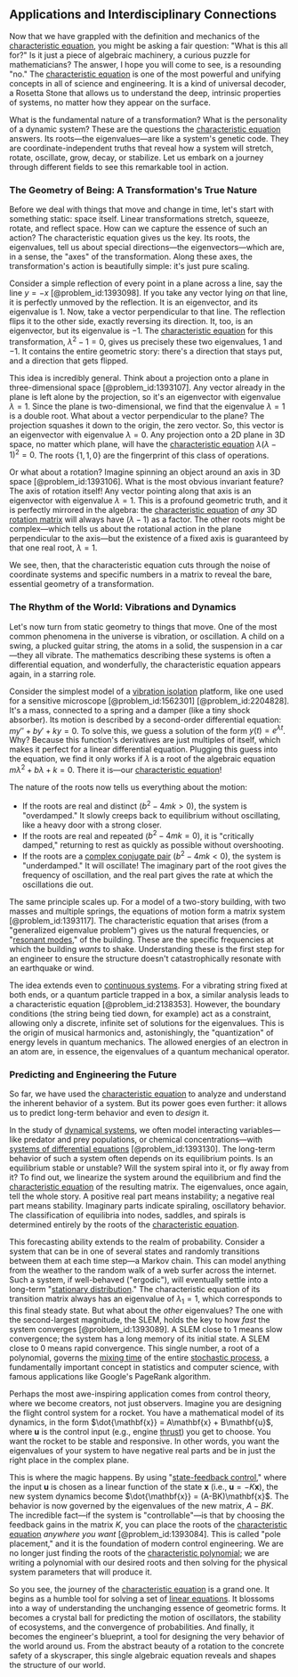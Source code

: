 ## Applications and Interdisciplinary Connections

Now that we have grappled with the definition and mechanics of the [characteristic equation](@article_id:148563), you might be asking a fair question: "What is this all for?" Is it just a piece of algebraic machinery, a curious puzzle for mathematicians? The answer, I hope you will come to see, is a resounding "no." The [characteristic equation](@article_id:148563) is one of the most powerful and unifying concepts in all of science and engineering. It is a kind of universal decoder, a Rosetta Stone that allows us to understand the deep, intrinsic properties of systems, no matter how they appear on the surface.

What is the fundamental nature of a transformation? What is the personality of a dynamic system? These are the questions the [characteristic equation](@article_id:148563) answers. Its roots—the eigenvalues—are like a system's genetic code. They are coordinate-independent truths that reveal how a system will stretch, rotate, oscillate, grow, decay, or stabilize. Let us embark on a journey through different fields to see this remarkable tool in action.

### The Geometry of Being: A Transformation's True Nature

Before we deal with things that move and change in time, let's start with something static: space itself. Linear transformations stretch, squeeze, rotate, and reflect space. How can we capture the essence of such an action? The characteristic equation gives us the key. Its roots, the eigenvalues, tell us about special directions—the eigenvectors—which are, in a sense, the "axes" of the transformation. Along these axes, the transformation's action is beautifully simple: it's just pure scaling.

Consider a simple reflection of every point in a plane across a line, say the line $y=-x$ [@problem_id:1393098]. If you take any vector lying *on* that line, it is perfectly unmoved by the reflection. It is an eigenvector, and its eigenvalue is $1$. Now, take a vector perpendicular to that line. The reflection flips it to the other side, exactly reversing its direction. It, too, is an eigenvector, but its eigenvalue is $-1$. The [characteristic equation](@article_id:148563) for this transformation, $\lambda^2 - 1 = 0$, gives us precisely these two eigenvalues, $1$ and $-1$. It contains the entire geometric story: there's a direction that stays put, and a direction that gets flipped.

This idea is incredibly general. Think about a projection onto a plane in three-dimensional space [@problem_id:1393107]. Any vector already in the plane is left alone by the projection, so it's an eigenvector with eigenvalue $\lambda=1$. Since the plane is two-dimensional, we find that the eigenvalue $\lambda=1$ is a double root. What about a vector perpendicular to the plane? The projection squashes it down to the origin, the zero vector. So, this vector is an eigenvector with eigenvalue $\lambda=0$. Any projection onto a 2D plane in 3D space, no matter which plane, will have the [characteristic equation](@article_id:148563) $\lambda(\lambda - 1)^2 = 0$. The roots $\{1, 1, 0\}$ are the fingerprint of this class of operations.

Or what about a rotation? Imagine spinning an object around an axis in 3D space [@problem_id:1393106]. What is the most obvious invariant feature? The axis of rotation itself! Any vector pointing along that axis is an eigenvector with eigenvalue $\lambda=1$. This is a profound geometric truth, and it is perfectly mirrored in the algebra: the [characteristic equation](@article_id:148563) of *any* 3D [rotation matrix](@article_id:139808) will always have $(\lambda-1)$ as a factor. The other roots might be complex—which tells us about the rotational action in the plane perpendicular to the axis—but the existence of a fixed axis is guaranteed by that one real root, $\lambda=1$.

We see, then, that the characteristic equation cuts through the noise of coordinate systems and specific numbers in a matrix to reveal the bare, essential geometry of a transformation.

### The Rhythm of the World: Vibrations and Dynamics

Let's now turn from static geometry to things that move. One of the most common phenomena in the universe is vibration, or oscillation. A child on a swing, a plucked guitar string, the atoms in a solid, the suspension in a car—they all vibrate. The mathematics describing these systems is often a differential equation, and wonderfully, the characteristic equation appears again, in a starring role.

Consider the simplest model of a [vibration isolation](@article_id:275473) platform, like one used for a sensitive microscope [@problem_id:1562301] [@problem_id:2204828]. It's a mass, connected to a spring and a damper (like a tiny shock absorber). Its motion is described by a second-order differential equation: $m y'' + b y' + k y = 0$. To solve this, we guess a solution of the form $y(t) = e^{\lambda t}$. Why? Because this function's derivatives are just multiples of itself, which makes it perfect for a linear differential equation. Plugging this guess into the equation, we find it only works if $\lambda$ is a root of the algebraic equation $m\lambda^2 + b\lambda + k = 0$. There it is—our [characteristic equation](@article_id:148563)!

The nature of the roots now tells us everything about the motion:
- If the roots are real and distinct ($b^2 - 4mk > 0$), the system is "overdamped." It slowly creeps back to equilibrium without oscillating, like a heavy door with a strong closer.
- If the roots are real and repeated ($b^2 - 4mk = 0$), it is "critically damped," returning to rest as quickly as possible without overshooting.
- If the roots are a [complex conjugate pair](@article_id:149645) ($b^2 - 4mk < 0$), the system is "underdamped." It will oscillate! The imaginary part of the root gives the frequency of oscillation, and the real part gives the rate at which the oscillations die out.

The same principle scales up. For a model of a two-story building, with two masses and multiple springs, the equations of motion form a matrix system [@problem_id:1393117]. The characteristic equation that arises (from a "generalized eigenvalue problem") gives us the natural frequencies, or "[resonant modes](@article_id:265767)," of the building. These are the specific frequencies at which the building *wants* to shake. Understanding these is the first step for an engineer to ensure the structure doesn't catastrophically resonate with an earthquake or wind.

The idea extends even to [continuous systems](@article_id:177903). For a vibrating string fixed at both ends, or a quantum particle trapped in a box, a similar analysis leads to a characteristic equation [@problem_id:2138353]. However, the boundary conditions (the string being tied down, for example) act as a constraint, allowing only a discrete, infinite set of solutions for the eigenvalues. This is the origin of musical harmonics and, astonishingly, the "quantization" of energy levels in quantum mechanics. The allowed energies of an electron in an atom are, in essence, the eigenvalues of a quantum mechanical operator.

### Predicting and Engineering the Future

So far, we have used the [characteristic equation](@article_id:148563) to analyze and understand the inherent behavior of a system. But its power goes even further: it allows us to predict long-term behavior and even to *design* it.

In the study of [dynamical systems](@article_id:146147), we often model interacting variables—like predator and prey populations, or chemical concentrations—with [systems of differential equations](@article_id:147721) [@problem_id:1393130]. The long-term behavior of such a system often depends on its equilibrium points. Is an equilibrium stable or unstable? Will the system spiral into it, or fly away from it? To find out, we linearize the system around the equilibrium and find the [characteristic equation](@article_id:148563) of the resulting matrix. The eigenvalues, once again, tell the whole story. A positive real part means instability; a negative real part means stability. Imaginary parts indicate spiraling, oscillatory behavior. The classification of equilibria into nodes, saddles, and spirals is determined entirely by the roots of the [characteristic equation](@article_id:148563).

This forecasting ability extends to the realm of probability. Consider a system that can be in one of several states and randomly transitions between them at each time step—a Markov chain. This can model anything from the weather to the random walk of a web surfer across the internet. Such a system, if well-behaved ("ergodic"), will eventually settle into a long-term "[stationary distribution](@article_id:142048)." The characteristic equation of its transition matrix always has an eigenvalue of $\lambda_1=1$, which corresponds to this final steady state. But what about the *other* eigenvalues? The one with the second-largest magnitude, the SLEM, holds the key to how *fast* the system converges [@problem_id:1393089]. A SLEM close to 1 means slow convergence; the system has a long memory of its initial state. A SLEM close to 0 means rapid convergence. This single number, a root of a polynomial, governs the [mixing time](@article_id:261880) of the entire [stochastic process](@article_id:159008), a fundamentally important concept in statistics and computer science, with famous applications like Google's PageRank algorithm.

Perhaps the most awe-inspiring application comes from control theory, where we become creators, not just observers. Imagine you are designing the flight control system for a rocket. You have a mathematical model of its dynamics, in the form $\dot{\mathbf{x}} = A\mathbf{x} + B\mathbf{u}$, where $\mathbf{u}$ is the control input (e.g., engine [thrust](@article_id:177396)) you get to choose. You want the rocket to be stable and responsive. In other words, you want the eigenvalues of your system to have negative real parts and be in just the right place in the complex plane.

This is where the magic happens. By using "[state-feedback control](@article_id:271117)," where the input $\mathbf{u}$ is chosen as a linear function of the state $\mathbf{x}$ (i.e., $\mathbf{u} = -K\mathbf{x}$), the new system dynamics become $\dot{\mathbf{x}} = (A-BK)\mathbf{x}$. The behavior is now governed by the eigenvalues of the new matrix, $A-BK$. The incredible fact—if the system is "controllable"—is that by choosing the feedback gains in the matrix $K$, you can place the roots of the [characteristic equation](@article_id:148563) *anywhere you want* [@problem_id:1393084]. This is called "pole placement," and it is the foundation of modern control engineering. We are no longer just finding the roots of the [characteristic polynomial](@article_id:150415); we are writing a polynomial with our desired roots and then solving for the physical system parameters that will produce it.

So you see, the journey of the [characteristic equation](@article_id:148563) is a grand one. It begins as a humble tool for solving a set of [linear equations](@article_id:150993). It blossoms into a way of understanding the unchanging essence of geometric forms. It becomes a crystal ball for predicting the motion of oscillators, the stability of ecosystems, and the convergence of probabilities. And finally, it becomes the engineer's blueprint, a tool for designing the very behavior of the world around us. From the abstract beauty of a rotation to the concrete safety of a skyscraper, this single algebraic equation reveals and shapes the structure of our world.